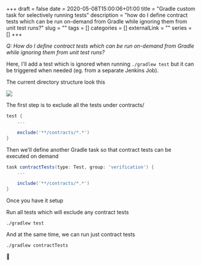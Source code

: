 +++ 
draft = false
date = 2020-05-08T15:00:06+01:00
title = "Gradle custom task for selectively running tests"
description = "how do I define contract tests which can be run on-demand from Gradle while ignoring them from unit test runs?"
slug = "" 
tags = []
categories = []
externalLink = ""
series = []
+++

*Q: How do I define contract tests which can be run on-demand from Gradle while ignoring them from unit test runs?*

Here, I'll add a test which is ignored when running `./gradlew test` but it can be triggered when needed (eg. from a separate Jenkins Job).

The current directory structure look this

![](/images/20200508151905944_642229617.png)


The first step is to exclude all the tests under contracts/

```groovy
test {
	...

	exclude('**/contracts/*.*')
}
```

Then we'll define another Gradle task so that contract tests can be executed on demand

```groovy
task contractTests(type: Test, group: 'verification') {
    ...

    include('**/contracts/*.*')
}
```

Once you have it setup

Run all tests which will exclude any contract tests

```
./gradlew test
```

And at the same time, we can run just contract tests

```
./gradlew contractTests
```

🎉

